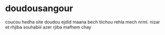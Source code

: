 # doudousangour
coucou hedha site doudou ejdid
maana bech tiichou rehla mech nrml.
nizar et rhjiba souhabiii
azer
rjiba mafhem chay